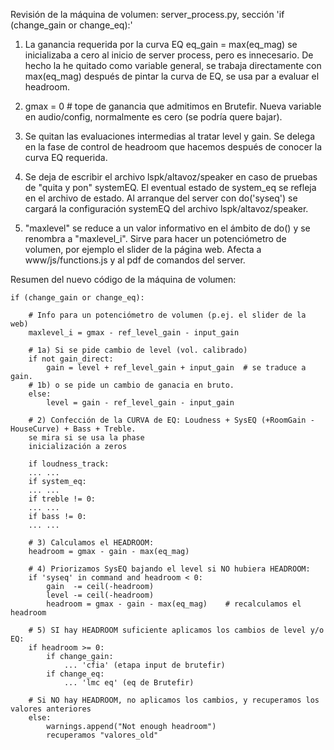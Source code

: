 Revisión de la máquina de volumen: server_process.py, sección 'if (change_gain or change_eq):'

1) La ganancia requerida por la curva EQ
eq_gain  = max(eq_mag) se inicializaba a cero al inicio de server process, pero es innecesario. De hecho la he quitado como variable general, se trabaja directamente con max(eq_mag) después de pintar la curva de EQ, se usa par
a evaluar el headroom.

2) gmax = 0    # tope de ganancia que admitimos en Brutefir.
Nueva variable en audio/config, normalmente es cero (se podría quere bajar).

3) Se quitan las evaluaciones intermedias al tratar level y gain. Se delega en la fase de control de headroom que
 hacemos después de conocer la curva EQ requerida.

4) Se deja de escribir el archivo lspk/altavoz/speaker en caso de pruebas de "quita y pon" systemEQ. El eventual estado de system_eq se refleja en el archivo de estado. Al arranque del server con do('syseq') se cargará la configuración systemEQ del archivo lspk/altavoz/speaker.

6) "maxlevel" se reduce a un valor informativo en el ámbito de do() y se renombra a "maxlevel_i". Sirve para hacer un potenciómetro de volumen, por ejemplo el slider de la página web. Afecta a www/js/functions.js y al pdf de comandos del server.

Resumen del nuevo código de la máquina de volumen:

    if (change_gain or change_eq):

        # Info para un potenciómetro de volumen (p.ej. el slider de la web)
        maxlevel_i = gmax - ref_level_gain - input_gain

        # 1a) Si se pide cambio de level (vol. calibrado)
        if not gain_direct:
            gain = level + ref_level_gain + input_gain  # se traduce a gain.
        # 1b) o se pide un cambio de ganacia en bruto.
        else:
            level = gain - ref_level_gain - input_gain

        # 2) Confección de la CURVA de EQ: Loudness + SysEQ (+RoomGain -HouseCurve) + Bass + Treble.
        se mira si se usa la phase
        inicialización a zeros

        if loudness_track:
        ... ...
        if system_eq:
        ... ...
        if treble != 0:
        ... ...
        if bass != 0:
        ... ...

        # 3) Calculamos el HEADROOM:
        headroom = gmax - gain - max(eq_mag)

        # 4) Priorizamos SysEQ bajando el level si NO hubiera HEADROOM:
        if 'syseq' in command and headroom < 0:
            gain  -= ceil(-headroom)
            level -= ceil(-headroom)
            headroom = gmax - gain - max(eq_mag)    # recalculamos el headroom

        # 5) SI hay HEADROOM suficiente aplicamos los cambios de level y/o EQ:
        if headroom >= 0:
            if change_gain:
                ... 'cfia' (etapa input de brutefir)
            if change_eq:
                ... 'lmc eq' (eq de Brutefir)

        # Si NO hay HEADROOM, no aplicamos los cambios, y recuperamos los valores anteriores
        else:
            warnings.append("Not enough headroom")
            recuperamos "valores_old"
